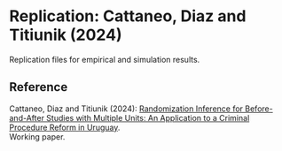 # Replication: Cattaneo, Diaz and Titiunik (2024)

Replication files for empirical and simulation results.

## Reference

Cattaneo, Diaz and Titiunik (2024): [Randomization Inference for Before-and-After Studies with Multiple Units: An Application to a Criminal Procedure Reform in Uruguay](https://mdcattaneo.github.io/papers/Cattaneo-Diaz-Titiunik_2024_RandInfEventStudy.pdf).<br>
Working paper.